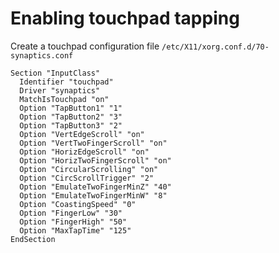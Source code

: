 # Enabling touchpad tapping
Create a touchpad configuration file ``/etc/X11/xorg.conf.d/70-synaptics.conf``
````console
Section "InputClass"
  Identifier "touchpad"
  Driver "synaptics"
  MatchIsTouchpad "on"
  Option "TapButton1" "1"
  Option "TapButton2" "3"
  Option "TapButton3" "2"
  Option "VertEdgeScroll" "on"
  Option "VertTwoFingerScroll" "on"
  Option "HorizEdgeScroll" "on"
  Option "HorizTwoFingerScroll" "on"
  Option "CircularScrolling" "on"
  Option "CircScrollTrigger" "2"
  Option "EmulateTwoFingerMinZ" "40"
  Option "EmulateTwoFingerMinW" "8"
  Option "CoastingSpeed" "0"
  Option "FingerLow" "30"
  Option "FingerHigh" "50"
  Option "MaxTapTime" "125"
EndSection
````
